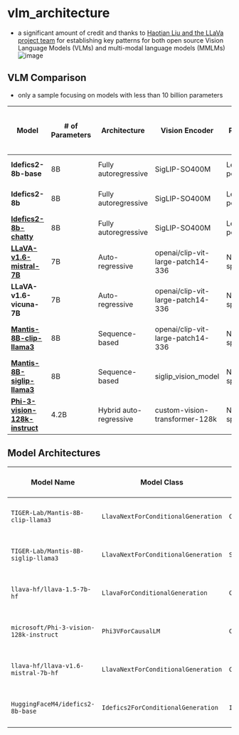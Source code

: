 # vlm_architecture

- a significant amount of credit and thanks to [Haotian Liu and the LLaVa project team](https://llava-vl.github.io/) for establishing key patterns for both open source Vision Language Models (VLMs) and multi-modal language models (MMLMs)
![image](https://github.com/donbcolab/vlm_architecture/assets/160785135/59ccb80c-5fad-4cf6-8302-1ad9c0a079e5)


## VLM Comparison

- only a sample focusing on models with less than 10 billion parameters

| Model                       | # of Parameters | Architecture               | Vision Encoder                        | Pooling          | Modality Projection       | Language Model Backbone        | Fine-tuning Method           | Flash Attention | Hugging Face Model Card URL                                                                                     |
|-----------------------------|-----------------|----------------------------|---------------------------------------|------------------|---------------------------|-------------------------------|------------------------------|-----------------|---------------------------------------------------------------------------------------------------------------|
| **Idefics2-8b-base**        | 8B              | Fully autoregressive       | SigLIP-SO400M                         | Learned pooling  | Modality projection layer | Mistral-7B                    | LoRA (Low-Rank Adaptation)   | No              | [Idefics2-8b-base](https://huggingface.co/HuggingFaceM4/idefics2-8b-base)                                     |
| **Idefics2-8b**             | 8B              | Fully autoregressive       | SigLIP-SO400M                         | Learned pooling  | Modality projection layer | Mistral-7B                    | LoRA (Low-Rank Adaptation)   | No              | [Idefics2-8b](https://huggingface.co/HuggingFaceM4/idefics2-8b)                                               |
| [**Idefics2-8b-chatty**](notebooks/hf_idefics2_chatty.ipynb)      | 8B              | Fully autoregressive       | SigLIP-SO400M                         | Learned pooling  | Modality projection layer | Mistral-7B                    | LoRA (Low-Rank Adaptation)   | No              | [Idefics2-8b-chatty](https://huggingface.co/HuggingFaceM4/idefics2-8b-chatty)                                  |
| [**LLaVA-v1.6-mistral-7B**](notebooks/llava_1_6_mistral.ipynb)   | 7B              | Auto-regressive            | openai/clip-vit-large-patch14-336     | Not specified    | Text-image interleaving   | Mistral-7B                    | Multimodal instruction data  | No              | [LLaVA-v1.6-mistral-7b](https://huggingface.co/llava-hf/llava-v1.6-mistral-7b-hf)                               |
| **LLaVA-v1.6-vicuna-7B**    | 7B              | Auto-regressive            | openai/clip-vit-large-patch14-336     | Not specified    | Text-image interleaving   | Vicuna-7B                     | Multimodal instruction data  | No              | [LLaVA-v1.6-vicuna-7b](https://huggingface.co/llava-hf/llava-v1.6-vicuna-7b-hf)                                 |
| [**Mantis-8B-clip-llama3**](notebooks/mantis_8B_clip_llama3.ipynb)   | 8B              | Sequence-based             | openai/clip-vit-large-patch14-336     | Not specified    | Text-image interleaving   | Meta-Llama-3-8B-Instruct      | Instruction Tuning           | Optional              | [Mantis-8B-clip-llama3](https://huggingface.co/TIGER-Lab/Mantis-8B-clip-llama3)                                |
| [**Mantis-8B-siglip-llama3**](notebooks/mantis_8B_siglip_llama3.ipynb) | 8B              | Sequence-based             | siglip_vision_model                   | Not specified    | Text-image interleaving   | Meta-Llama-3-8B-Instruct      | Instruction Tuning           | Optional              | [Mantis-8B-siglip-llama3](https://huggingface.co/TIGER-Lab/Mantis-8B-siglip-llama3)                            |
| [**Phi-3-vision-128k-instruct**](notebooks/ms_phi3_vision.ipynb) | 4.2B         | Hybrid auto-regressive     | custom-vision-transformer-128k       | Not specified    | Flash Attention v2        | Custom LLM                   | Hybrid instruction tuning    | Yes             | [Phi-3-vision-128k-instruct](https://huggingface.co/microsoft/Phi-3-vision-128k-instruct)                      |


## Model Architectures

| **Model Name**                      | **Model Class**                    | **Vision Model**          | **Vision Layers**      | **Vision Embeddings**          | **Vision Self Attention**        | **Vision MLP**                         | **Vision LayerNorm**                 | **Multi-Modal Projector**            | **Language Model**            | **Language Layers**        | **Language Self Attention**     | **Language MLP**                      | **Language LayerNorm**              | **LM Head**                 |
|-------------------------------------|------------------------------------|---------------------------|------------------------|---------------------------------|-----------------------------------|---------------------------------------|--------------------------------------|--------------------------------------|-----------------------------|---------------------------|--------------------------------|---------------------------------------|-------------------------------------|----------------------------|
| `TIGER-Lab/Mantis-8B-clip-llama3`   | `LlavaNextForConditionalGeneration` | `CLIPVisionModel`         | 24 layers              | Conv2d(3, 1024) + Embedding(577) | `CLIPAttention`                   | `CLIPMLP` (1024 -> 4096 -> 1024)      | LayerNorm((1024,), eps=1e-05)        | Linear(1024 -> 4096) + GELU + Linear | `LlamaForCausalLM`          | 32 layers                 | `LlamaSdpaAttention`          | `LlamaMLP` (4096 -> 14336 -> 4096)    | `LlamaRMSNorm`                    | Linear(4096 -> 128258)     |
| `TIGER-Lab/Mantis-8B-siglip-llama3` | `LlavaNextForConditionalGeneration` | `SiglipVisionModel`       | 27 layers              | Conv2d(3, 1152) + Embedding(729) | `SiglipAttention`                 | `SiglipMLP` (1152 -> 4304 -> 1152)    | LayerNorm((1152,), eps=1e-06)        | Linear(1152 -> 4096) + GELU + Linear | `LlamaForCausalLM`          | 32 layers                 | `LlamaSdpaAttention`          | `LlamaMLP` (4096 -> 14336 -> 4096)    | `LlamaRMSNorm`                    | Linear(4096 -> 128258)     |
| `llava-hf/llava-1.5-7b-hf`          | `LlavaForConditionalGeneration`     | `CLIPVisionModel`         | 24 layers              | Conv2d(3, 1024) + Embedding(577) | `CLIPAttention`                   | `CLIPMLP` (1024 -> 4096 -> 1024)      | LayerNorm((1024,), eps=1e-05)        | Linear(1024 -> 4096) + GELU + Linear | `LlamaForCausalLM`          | 32 layers                 | `LlamaSdpaAttention`          | `LlamaMLP` (4096 -> 11008 -> 4096)    | `LlamaRMSNorm`                    | Linear(4096 -> 32064)      |
| `microsoft/Phi-3-vision-128k-instruct` | `Phi3VForCausalLM`                | `CLIPVisionModel`         | 24 layers              | Conv2d(3, 1024) + Embedding(577) | `CLIPAttention`                   | `CLIPMLP` (1024 -> 4096 -> 1024)      | LayerNorm((1024,), eps=1e-05)        | Linear(4096 -> 3072) + GELU + Linear | `Phi3DecoderLayer`           | 32 layers                 | `Phi3FlashAttention2`         | `Phi3MLP` (3072 -> 16384 -> 3072)     | `Phi3RMSNorm`                    | Linear(3072 -> 32064)      |
| `llava-hf/llava-v1.6-mistral-7b-hf` | `LlavaNextForConditionalGeneration` | `CLIPVisionModel`         | 24 layers              | Conv2d(3, 1024) + Embedding(577) | `CLIPAttention`                   | `CLIPMLP` (1024 -> 4096 -> 1024)      | LayerNorm((1024,), eps=1e-05)        | Linear(1024 -> 4096) + GELU + Linear | `MistralForCausalLM`        | 32 layers                 | `MistralSdpaAttention`        | `MistralMLP` (4096 -> 14336 -> 4096)  | `MistralRMSNorm`                  | Linear(4096 -> 32064)      |
| `HuggingFaceM4/idefics2-8b-base`    | `Idefics2ForConditionalGeneration`  | `Idefics2VisionTransformer` | 27 layers              | Conv2d(3, 1152) + Embedding(4900) | `Idefics2VisionAttention`         | `Idefics2VisionMLP` (1152 -> 4304 -> 1152) | LayerNorm((1152,), eps=1e-06)        | Linear(1152 -> 4096) + GELU + Linear | `MistralModel`             | 32 layers                 | `MistralAttention`           | `MistralMLP` (4096 -> 14336 -> 4096)  | `MistralRMSNorm`                  | Linear(4096 -> 32002)      |
